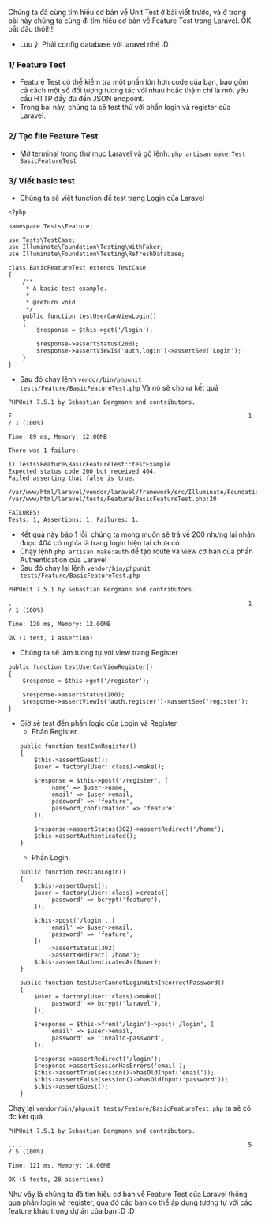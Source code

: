Chúng ta đã cùng tìm hiểu cơ bản về Unit Test ở bài viết trước, và ở trong bài này chúng ta cùng đi tìm hiểu cơ bản về Feature Test trong Laravel. OK bắt đầu thôi!!!!
- Lưu ý: Phải config database với laravel nhé :D
### 1/ Feature Test
- Feature Test có thể kiểm tra một phần lớn hơn code của bạn, bao gồm cả cách một số đối tượng tương tác với nhau hoặc thậm chí là một yêu cầu HTTP đầy đủ đến JSON endpoint. 
- Trong bài này, chúng ta sẽ test thử với phần login và register của Laravel.
### 2/ Tạo file Feature Test

- Mở terminal trong thư mục Laravel và gõ lệnh: `php artisan make:Test BasicFeatureTest`
### 3/ Viết basic test
- Chúng ta sẽ viết function để  test trang Login của Laravel 
```
<?php

namespace Tests\Feature;

use Tests\TestCase;
use Illuminate\Foundation\Testing\WithFaker;
use Illuminate\Foundation\Testing\RefreshDatabase;

class BasicFeatureTest extends TestCase
{
    /**
     * A basic test example.
     *
     * @return void
     */
    public function testUserCanViewLogin()
    {
        $response = $this->get('/login');

        $response->assertStatus(200);
        $response->assertViewIs('auth.login')->assertSee('Login');
    }
}
```
- Sau đó chạy lệnh `vendor/bin/phpunit tests/Feature/BasicFeatureTest.php`
Và nó sẽ cho ra kết quả
```
PHPUnit 7.5.1 by Sebastian Bergmann and contributors.

F                                                                   1 / 1 (100%)

Time: 89 ms, Memory: 12.00MB

There was 1 failure:

1) Tests\Feature\BasicFeatureTest::testExample
Expected status code 200 but received 404.
Failed asserting that false is true.

/var/www/html/laravel/vendor/laravel/framework/src/Illuminate/Foundation/Testing/TestResponse.php:133
/var/www/html/laravel/tests/Feature/BasicFeatureTest.php:20

FAILURES!
Tests: 1, Assertions: 1, Failures: 1.
```
- Kết quả này báo 1 lỗi: chúng ta mong muốn sẽ trả về 200 nhưng lại nhận được 404 có nghĩa là trang login hiện tại chưa có.
- Chạy lệnh `php artisan make:auth` để tạo route và view cơ bản của phần Authentication của Laravel
- Sau đó chạy lại lệnh `vendor/bin/phpunit tests/Feature/BasicFeatureTest.php`
```
PHPUnit 7.5.1 by Sebastian Bergmann and contributors.

.                                                                   1 / 1 (100%)

Time: 120 ms, Memory: 12.00MB

OK (1 test, 1 assertion)
```
- Chúng ta sẽ làm tương tự với view trang Register
```
public function testUserCanViewRegister()
{
    $response = $this->get('/register');

    $response->assertStatus(200);
    $response->assertViewIs('auth.register')->assertSee('register');
}
```

- Giờ sẽ test đến phần logic của Login và Register
    * Phần Register
    ```
    public function testCanRegister()
    {
        $this->assertGuest();
        $user = factory(User::class)->make();

        $response = $this->post('/register', [
            'name' => $user->name,
            'email' => $user->email,
            'password' => 'feature',
            'password_confirmation' => 'feature'
        ]);

        $response->assertStatus(302)->assertRedirect('/home');
        $this->assertAuthenticated();
    }
    ```
    * Phần Login: 
    ```
    public function testCanLogin()
    {
        $this->assertGuest();
        $user = factory(User::class)->create([
            'password' => bcrypt('feature'),
        ]);

        $this->post('/login', [
            'email' => $user->email,
            'password' => 'feature',
        ])
            ->assertStatus(302)
            ->assertRedirect('/home');
        $this->assertAuthenticatedAs($user);
    }

    public function testUserCannotLoginWithIncorrectPassword()
    {
        $user = factory(User::class)->make([
            'password' => bcrypt('laravel'),
        ]);

        $response = $this->from('/login')->post('/login', [
            'email' => $user->email,
            'password' => 'invalid-password',
        ]);

        $response->assertRedirect('/login');
        $response->assertSessionHasErrors('email');
        $this->assertTrue(session()->hasOldInput('email'));
        $this->assertFalse(session()->hasOldInput('password'));
        $this->assertGuest();
    }
    ```
Chạy lại `vendor/bin/phpunit tests/Feature/BasicFeatureTest.php` ta sẽ có đc kết quả 
```
PHPUnit 7.5.1 by Sebastian Bergmann and contributors.

.....                                                               5 / 5 (100%)

Time: 121 ms, Memory: 18.00MB

OK (5 tests, 28 assertions)
```
Như vậy là chúng ta đã tìm hiểu cơ bản về Feature Test của Laravel thông qua phần login và register, qua đó các bạn có thể áp dụng tương tự với các feature khác trong dự án của bạn :D :D